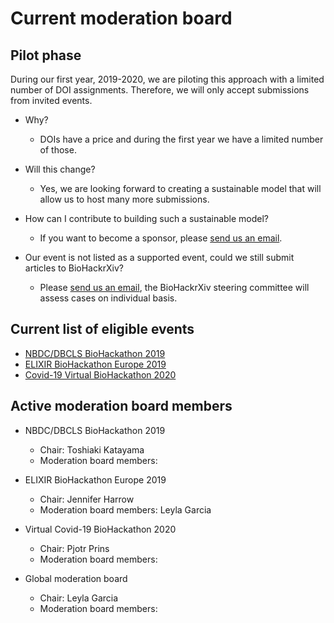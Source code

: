 # Current moderation board

## Pilot phase

During our first year, 2019-2020, we are piloting this approach with a limited number of DOI assignments. 
Therefore, we will only accept submissions from invited events.

* Why? 
  * DOIs have a price and during the first year we have a limited number of those.

* Will this change? 
  * Yes, we are looking forward to creating a sustainable model that will allow us to host many more submissions.

* How can I contribute to building such a sustainable model?
  * If you want to become a sponsor, please [send us an email](mailto:biohackrxiv@googlegroups.com).

* Our event is not listed as a supported event, could we still submit articles to BioHackrXiv?
  * Please [send us an email](mailto:biohackrxiv@googlegroups.com), the BioHackrXiv steering committee will assess cases on individual basis.

## Current list of eligible events

* [NBDC/DBCLS BioHackathon 2019](http://2019.biohackathon.org/)
* [ELIXIR BioHackathon Europe 2019](https://2019.biohackathon-europe.org/)
* [Covid-19 Virtual BioHackathon 2020](https://github.com/virtual-biohackathons/covid-19-bh20)

## Active moderation board members

* NBDC/DBCLS BioHackathon 2019
  * Chair: Toshiaki Katayama
  * Moderation board members:

* ELIXIR BioHackathon Europe 2019
  * Chair: Jennifer Harrow
  * Moderation board members: Leyla Garcia

* Virtual Covid-19 BioHackathon 2020
  * Chair: Pjotr Prins
  * Moderation board members:

* Global moderation board
  * Chair: Leyla Garcia
  * Moderation board members: 


